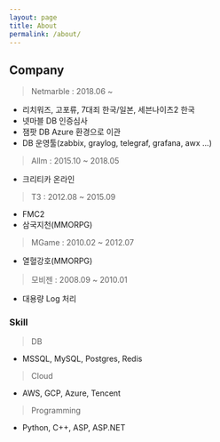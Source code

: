 ```yaml
---
layout: page
title: About
permalink: /about/
---
```


## Company
> Netmarble : 2018.06 ~
- 리치워즈, 고포류, 7대죄 한국/일본, 세븐나이츠2 한국
- 넷마블 DB 인증심사
- 잼팟 DB Azure 환경으로 이관
- DB 운영툴(zabbix, graylog, telegraf, grafana, awx ...)

> Allm : 2015.10 ~ 2018.05
- 크리티카 온라인

> T3 : 2012.08 ~ 2015.09
- FMC2
- 삼국지천(MMORPG)

> MGame : 2010.02 ~ 2012.07
- 열혈강호(MMORPG)

> 모비젠 : 2008.09 ~ 2010.01
- 대용량 Log 처리

### Skill
> DB
  - MSSQL, MySQL, Postgres, Redis

> Cloud
  - AWS, GCP, Azure, Tencent

> Programming
  - Python, C++, ASP, ASP.NET
